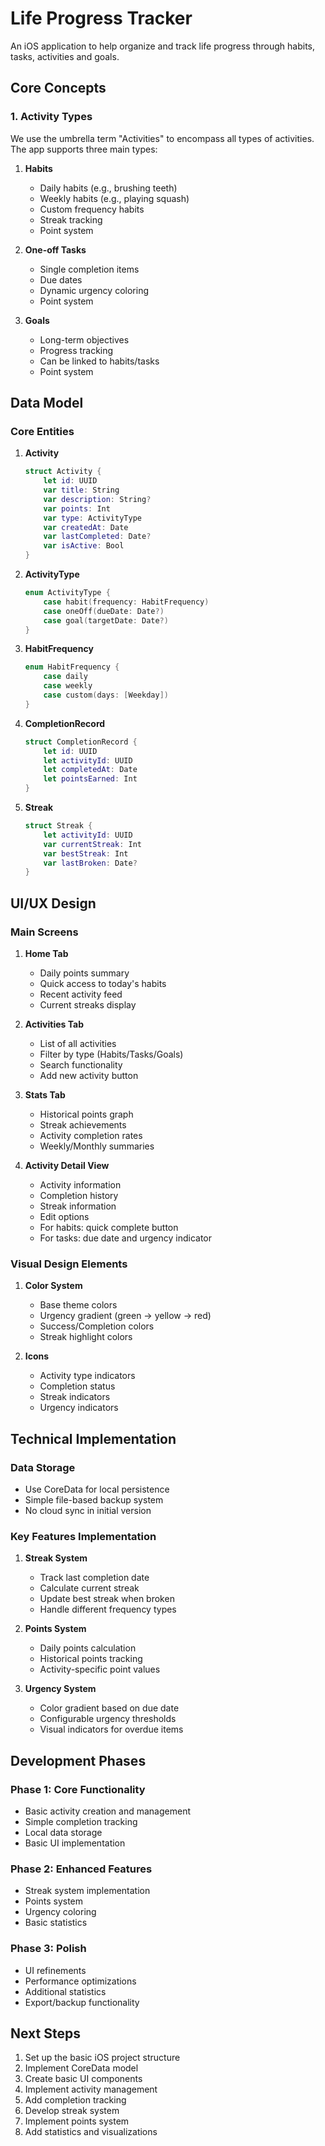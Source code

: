 # Life Progress Tracker

An iOS application to help organize and track life progress through habits, tasks, activities and goals.

## Core Concepts

### 1. Activity Types
We use the umbrella term "Activities" to encompass all types of activities. The app supports three main types:

1. **Habits**
   - Daily habits (e.g., brushing teeth)
   - Weekly habits (e.g., playing squash)
   - Custom frequency habits
   - Streak tracking
   - Point system

2. **One-off Tasks**
   - Single completion items
   - Due dates
   - Dynamic urgency coloring
   - Point system

3. **Goals**
   - Long-term objectives
   - Progress tracking
   - Can be linked to habits/tasks
   - Point system

## Data Model

### Core Entities

1. **Activity**
   ```swift
   struct Activity {
       let id: UUID
       var title: String
       var description: String?
       var points: Int
       var type: ActivityType
       var createdAt: Date
       var lastCompleted: Date?
       var isActive: Bool
   }
   ```

2. **ActivityType**
   ```swift
   enum ActivityType {
       case habit(frequency: HabitFrequency)
       case oneOff(dueDate: Date?)
       case goal(targetDate: Date?)
   }
   ```

3. **HabitFrequency**
   ```swift
   enum HabitFrequency {
       case daily
       case weekly
       case custom(days: [Weekday])
   }
   ```

4. **CompletionRecord**
   ```swift
   struct CompletionRecord {
       let id: UUID
       let activityId: UUID
       let completedAt: Date
       let pointsEarned: Int
   }
   ```

5. **Streak**
   ```swift
   struct Streak {
       let activityId: UUID
       var currentStreak: Int
       var bestStreak: Int
       var lastBroken: Date?
   }
   ```

## UI/UX Design

### Main Screens

1. **Home Tab**
   - Daily points summary
   - Quick access to today's habits
   - Recent activity feed
   - Current streaks display

2. **Activities Tab**
   - List of all activities
   - Filter by type (Habits/Tasks/Goals)
   - Search functionality
   - Add new activity button

3. **Stats Tab**
   - Historical points graph
   - Streak achievements
   - Activity completion rates
   - Weekly/Monthly summaries

4. **Activity Detail View**
   - Activity information
   - Completion history
   - Streak information
   - Edit options
   - For habits: quick complete button
   - For tasks: due date and urgency indicator

### Visual Design Elements

1. **Color System**
   - Base theme colors
   - Urgency gradient (green → yellow → red)
   - Success/Completion colors
   - Streak highlight colors

2. **Icons**
   - Activity type indicators
   - Completion status
   - Streak indicators
   - Urgency indicators

## Technical Implementation

### Data Storage
- Use CoreData for local persistence
- Simple file-based backup system
- No cloud sync in initial version

### Key Features Implementation

1. **Streak System**
   - Track last completion date
   - Calculate current streak
   - Update best streak when broken
   - Handle different frequency types

2. **Points System**
   - Daily points calculation
   - Historical points tracking
   - Activity-specific point values

3. **Urgency System**
   - Color gradient based on due date
   - Configurable urgency thresholds
   - Visual indicators for overdue items

## Development Phases

### Phase 1: Core Functionality
- Basic activity creation and management
- Simple completion tracking
- Local data storage
- Basic UI implementation

### Phase 2: Enhanced Features
- Streak system implementation
- Points system
- Urgency coloring
- Basic statistics

### Phase 3: Polish
- UI refinements
- Performance optimizations
- Additional statistics
- Export/backup functionality

## Next Steps

1. Set up the basic iOS project structure
2. Implement CoreData model
3. Create basic UI components
4. Implement activity management
5. Add completion tracking
6. Develop streak system
7. Implement points system
8. Add statistics and visualizations
